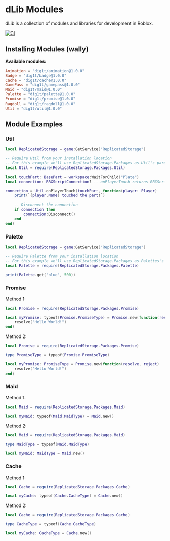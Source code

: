 # dLib Modules

dLib is a collection of modules and libraries for development in Roblox.

[![CI](https://github.com/dig1t/dlib/actions/workflows/ci.yml/badge.svg?branch=main)](https://github.com/dig1t/dlib/actions/workflows/ci.yml)

## Installing Modules (wally)
**Available modules:**
```toml
Animation = "dig1t/animation@1.0.0"
Badge = "dig1t/badge@1.0.0"
Cache = "dig1t/cache@1.0.0"
GamePass = "dig1t/gamepass@1.0.0"
Maid = "dig1t/maid@1.0.0"
Palette = "dig1t/palette@1.0.0"
Promise = "dig1t/promise@1.0.0"
Ragdoll = "dig1t/ragdoll@1.0.0"
Util = "dig1t/util@1.0.0"
```

## Module Examples

### Util
```lua
local ReplicatedStorage = game:GetService("ReplicatedStorage")

-- Require Util from your installation location
-- For this example we'll use ReplicatedStorage.Packages as Util's parent location
local Util = require(ReplicatedStorage.Packages.Util)

local touchPart: BasePart = workspace:WaitForChild("Plate")
local connection: RBXScriptConnection? -- onPlayerTouch returns RBXScriptConnection

connection = Util.onPlayerTouch(touchPart, function(player: Player)
	print(`{player.Name} touched the part!`)

	-- Disconnect the connection
	if connection then
		connection:Disconnect()
	end
end)
```

### Palette
```lua
local ReplicatedStorage = game:GetService("ReplicatedStorage")

-- Require Palette from your installation location
-- For this example we'll use ReplicatedStorage.Packages as Palettes's parent location
local Palette = require(ReplicatedStorage.Packages.Palette)

print(Palette.get("blue", 500))
```

### Promise

Method 1:
```lua
local Promise = require(ReplicatedStorage.Packages.Promise)

local myPromise: typeof(Promise.PromiseType) = Promise.new(function(resolve, reject)
	resolve("Hello World!")
end)
```

Method 2:
```lua
local Promise = require(ReplicatedStorage.Packages.Promise)

type PromiseType = typeof(Promise.PromiseType)

local myPromise: PromiseType = Promise.new(function(resolve, reject)
	resolve("Hello World!")
end)
```

### Maid

Method 1:
```lua
local Maid = require(ReplicatedStorage.Packages.Maid)

local myMaid: typeof(Maid.MaidType) = Maid.new()
```

Method 2:
```lua
local Maid = require(ReplicatedStorage.Packages.Maid)

type MaidType = typeof(Maid.MaidType)

local myMaid: MaidType = Maid.new()
```

### Cache

Method 1:
```lua
local Cache = require(ReplicatedStorage.Packages.Cache)

local myCache: typeof(Cache.CacheType) = Cache.new()
```

Method 2:
```lua
local Cache = require(ReplicatedStorage.Packages.Cache)

type CacheType = typeof(Cache.CacheType)

local myCache: CacheType = Cache.new()
```
